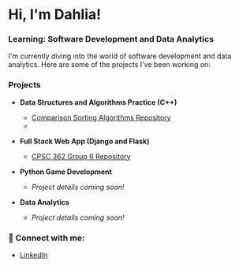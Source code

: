 # Hi, I'm Dahlia! 
### Learning: Software Development and Data Analytics 

I'm currently diving into the world of software development and data analytics. Here are some of the projects I've been working on:

### Projects

- **Data Structures and Algorithms Practice (C++)**
  - [Comparison Sorting Algorithms Repository](https://github.com/dahliasukaik/Comparison-Algorithms-.git)
  - 

- **Full Stack Web App (Django and Flask)**
  - [CPSC 362 Group 6 Repository](https://github.com/dahliasukaik/CPSC-362-Group-6.git)

- **Python Game Development**
  - *Project details coming soon!*

- **Data Analytics**
  - *Project details coming soon!*

### 🤳 Connect with me:

- [LinkedIn](https://www.linkedin.com/in/dahliasukaik928)

